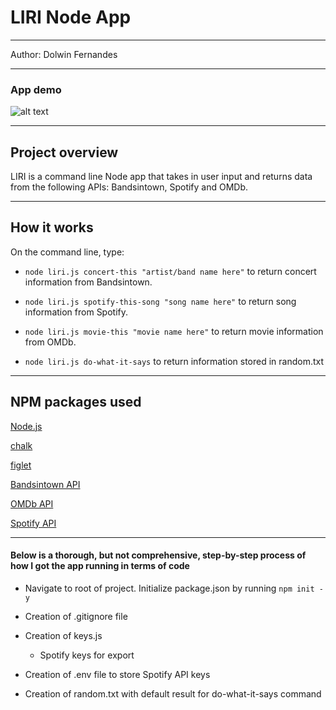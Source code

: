 <h1>LIRI Node App</h1>

<hr>

Author: Dolwin Fernandes

<hr>

<h3> App demo </h3>

![alt text](https://github.com/mjbenefiel/liri-node-app/blob/master/gif/liriappdemo.gif "Liri Node App")

<hr>

<h2> Project overview</h2>
LIRI is a command line Node app that takes in user input and returns data from the following APIs: Bandsintown, Spotify and OMDb.
<hr>

<h2> How it works </h2>
On the command line, type:

- `node liri.js concert-this "artist/band name here"` to return concert information from Bandsintown.

- `node liri.js spotify-this-song "song name here"` to return song information from Spotify.

- `node liri.js movie-this "movie name here"` to return movie information from OMDb.

- `node liri.js do-what-it-says` to return information stored in random.txt

<hr>

<h2>NPM packages used</h2>

[Node.js](https://nodejs.org/en/)

[chalk](https://www.npmjs.com/package/chalk)

[figlet](https://www.npmjs.com/package/figlet)

[Bandsintown API](http://www.artists.bandsintown.com/bandsintown-api)

[OMDb API](http://www.omdbapi.com/)

[Spotify API](https://developer.spotify.com/documentation/web-api/)

<hr></hr>

<h4>Below is a thorough, but not comprehensive, step-by-step process of how I got the app running in terms of code</h4>

- Navigate to root of project. Initialize package.json by running `npm init -y`

- Creation of .gitignore file

- Creation of keys.js

  - Spotify keys for export

- Creation of .env file to store Spotify API keys

- Creation of random.txt with default result for do-what-it-says command

